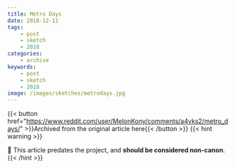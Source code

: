 ```yaml
---
title: Metro Days
date: 2018-12-11
tags:
    - post
    - sketch
    - 2018
categories:
    - archive
keywords:
    - post
    - sketch
    - 2018
image: /images/sketches/metrodays.jpg
---
```

{{< button href="https://www.reddit.com/user/MelonKony/comments/a4vks2/metro_days/" >}}Archived from the original article here{{< /button >}}
{{< hint warning >}}

🌺 This article predates the project, and **should be considered non-canon**.
{{< /hint >}}
